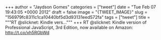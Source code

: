 
+++
author = "Jaydson Gomes"
categories = ["tweet"]
date = "Tue Feb 07 19:43:05 +0000 2012"
draft = false
image = "{TWEET_IMAGE}"
slug = "156979fc8311c1ca10440bf5d3d93131eed572fa"
tags = ["tweet"]
title = """RT @slicknet: Kindle vers..."""
+++
RT @slicknet: Kindle version of Professional JavaScript, 3rd Edition, now available on Amazon: http://t.co/xh5RGbWd
